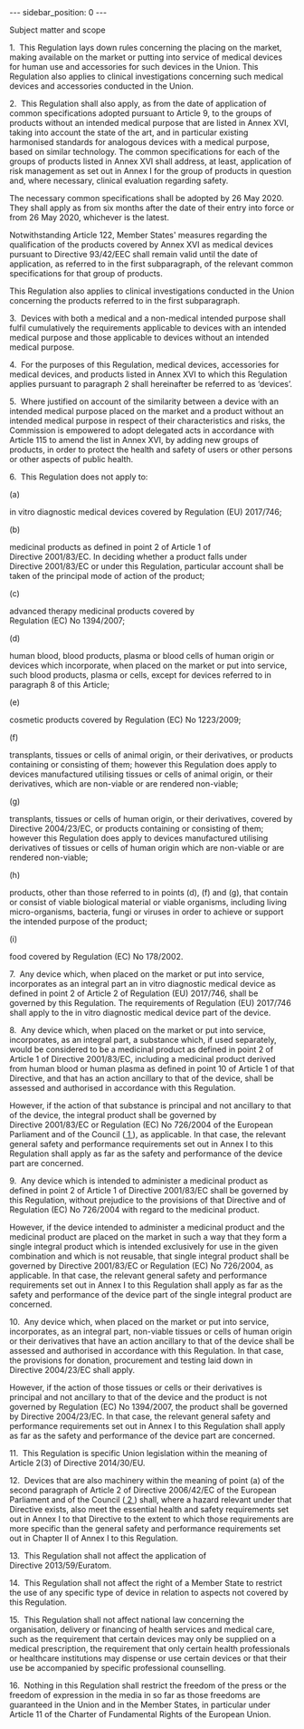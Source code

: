 
<meta data-rh="true" name="docsearch:language" content="en">
<meta data-rh="true" name="docsearch:version" content="current">
<meta data-rh="true" name="docsearch:docusaurus_tag" content="docs-default-current">
        ---
sidebar_position: 0
---
           <p class="stitle-article-norm">Subject matter and scope</p>
   <p class="norm">1.&nbsp;&nbsp;This Regulation lays down rules 
concerning the placing on the market, making available on the market or 
putting into service of medical devices for human use and accessories 
for such devices in the Union. This Regulation also applies to clinical 
investigations concerning such medical devices and accessories conducted
 in the Union.</p>
   <p class="norm">2.&nbsp;&nbsp;This Regulation shall also apply, as 
from the date of application of common specifications adopted pursuant 
to Article&nbsp;9, to the groups of products without an intended medical
 purpose that are listed in Annex&nbsp;XVI, taking into account the 
state of the art, and in particular existing harmonised standards for 
analogous devices with a medical purpose, based on similar technology. 
The common specifications for each of the groups of products listed in 
Annex&nbsp;XVI shall address, at least, application of risk management 
as set out in Annex&nbsp;I for the group of products in question and, 
where necessary, clinical evaluation regarding safety.</p>
   <p class="norm">The necessary common specifications shall be adopted 
by 26 May 2020. They shall apply as from six months after the date of 
their entry into force or from 26 May 2020, whichever is the latest.</p>
   <p class="norm">Notwithstanding Article&nbsp;122, Member&nbsp;States'
 measures regarding the qualification of the products covered by 
Annex&nbsp;XVI as medical devices pursuant to Directive&nbsp;93/42/EEC 
shall remain valid until the date of application, as referred to in the 
first subparagraph, of the relevant common specifications for that group
 of products.</p>
   <p class="norm">This Regulation also applies to clinical 
investigations conducted in the Union concerning the products referred 
to in the first subparagraph.</p>
   <p class="norm">3.&nbsp;&nbsp;Devices with both a medical and a 
non-medical intended purpose shall fulfil cumulatively the requirements 
applicable to devices with an intended medical purpose and those 
applicable to devices without an intended medical purpose.</p>
   <p class="norm">4.&nbsp;&nbsp;For the purposes of this Regulation, 
medical devices, accessories for medical devices, and products listed in
 Annex&nbsp;XVI to which this Regulation applies pursuant to 
paragraph&nbsp;2 shall hereinafter be referred to as ‘devices’.</p>
   <p class="norm">5.&nbsp;&nbsp;Where justified on account of the 
similarity between a device with an intended medical purpose placed on 
the market and a product without an intended medical purpose in respect 
of their characteristics and risks, the Commission is empowered to adopt
 delegated acts in accordance with Article&nbsp;115 to amend the list in
 Annex&nbsp;XVI, by adding new groups of products, in order to protect 
the health and safety of users or other persons or other aspects of 
public health.</p>
   <p class="norm">6.&nbsp;&nbsp;This Regulation does not apply to:</p>
   <div class="grid-container grid-list">
      <div class="list grid-list-column-1">
         <span>(a)&nbsp;</span>
      </div>
      <div class="grid-list-column-2">
         <p class="norm">
            <span class="italics">in vitro</span> diagnostic medical devices covered by Regulation&nbsp;(EU)&nbsp;2017/746;</p>
      </div>
   </div>
   <div class="grid-container grid-list">
      <div class="list grid-list-column-1">
         <span>(b)&nbsp;</span>
      </div>
      <div class="grid-list-column-2">
         <p class="norm">medicinal products as defined in point&nbsp;2 
of Article&nbsp;1 of Directive&nbsp;2001/83/EC. In deciding whether a 
product falls under Directive&nbsp;2001/83/EC or under this Regulation, 
particular account shall be taken of the principal mode of action of the
 product;</p>
      </div>
   </div>
   <div class="grid-container grid-list">
      <div class="list grid-list-column-1">
         <span>(c)&nbsp;</span>
      </div>
      <div class="grid-list-column-2">
         <p class="norm">advanced therapy medicinal products covered by Regulation&nbsp;(EC)&nbsp;No&nbsp;1394/2007;</p>
      </div>
   </div>
   <div class="grid-container grid-list">
      <div class="list grid-list-column-1">
         <span>(d)&nbsp;</span>
      </div>
      <div class="grid-list-column-2">
         <p class="norm">human blood, blood products, plasma or blood 
cells of human origin or devices which incorporate, when placed on the 
market or put into service, such blood products, plasma or cells, except
 for devices referred to in paragraph&nbsp;8 of this Article;</p>
      </div>
   </div>
   <div class="grid-container grid-list">
      <div class="list grid-list-column-1">
         <span>(e)&nbsp;</span>
      </div>
      <div class="grid-list-column-2">
         <p class="norm">cosmetic products covered by Regulation&nbsp;(EC)&nbsp;No&nbsp;1223/2009;</p>
      </div>
   </div>
   <div class="grid-container grid-list">
      <div class="list grid-list-column-1">
         <span>(f)&nbsp;</span>
      </div>
      <div class="grid-list-column-2">
         <p class="norm">transplants, tissues or cells of animal origin,
 or their derivatives, or products containing or consisting of them; 
however this Regulation does apply to devices manufactured utilising 
tissues or cells of animal origin, or their derivatives, which are 
non-viable or are rendered non-viable;</p>
      </div>
   </div>
   <div class="grid-container grid-list">
      <div class="list grid-list-column-1">
         <span>(g)&nbsp;</span>
      </div>
      <div class="grid-list-column-2">
         <p class="norm">transplants, tissues or cells of human origin, 
or their derivatives, covered by Directive&nbsp;2004/23/EC, or products 
containing or consisting of them; however this Regulation does apply to 
devices manufactured utilising derivatives of tissues or cells of human 
origin which are non-viable or are rendered non-viable;</p>
      </div>
   </div>
   <div class="grid-container grid-list">
      <div class="list grid-list-column-1">
         <span>(h)&nbsp;</span>
      </div>
      <div class="grid-list-column-2">
         <p class="norm">products, other than those referred to in 
points (d), (f) and (g), that contain or consist of viable biological 
material or viable organisms, including living micro-organisms, 
bacteria, fungi or viruses in order to achieve or support the intended 
purpose of the product;</p>
      </div>
   </div>
   <div class="grid-container grid-list">
      <div class="list grid-list-column-1">
         <span>(i)&nbsp;</span>
      </div>
      <div class="grid-list-column-2">
         <p class="norm">food covered by Regulation (EC)&nbsp;No&nbsp;178/2002.</p>
      </div>
   </div>
   <p class="norm">7.&nbsp;&nbsp;Any device which, when placed on the market or put into service, incorporates as an integral part an <span class="italics">in vitro</span>
 diagnostic medical device as defined in point&nbsp;2 of Article&nbsp;2 
of Regulation&nbsp;(EU)&nbsp;2017/746, shall be governed by this 
Regulation. The requirements of Regulation&nbsp;(EU)&nbsp;2017/746 shall
 apply to the <span class="italics">in vitro</span> diagnostic medical device part of the device.</p>
   <p class="norm">8.&nbsp;&nbsp;Any device which, when placed on the 
market or put into service, incorporates, as an integral part, a 
substance which, if used separately, would be considered to be a 
medicinal product as defined in point&nbsp;2 of Article&nbsp;1 of 
Directive&nbsp;2001/83/EC, including a medicinal product derived from 
human blood or human plasma as defined in point&nbsp;10 of 
Article&nbsp;1 of that Directive, and that has an action ancillary to 
that of the device, shall be assessed and authorised in accordance with 
this Regulation.</p>
   <p class="norm">However, if the action of that substance is principal
 and not ancillary to that of the device, the integral product shall be 
governed by Directive&nbsp;2001/83/EC or 
Regulation&nbsp;(EC)&nbsp;No&nbsp;726/2004 of the European Parliament 
and of the Council&nbsp;(<a href="#E0001" id="src.E0001">
         <span class="superscript">1</span>
      </a>), as applicable. In that case, the relevant general safety 
and performance requirements set out in Annex&nbsp;I to this Regulation 
shall apply as far as the safety and performance of the device part are 
concerned.</p>
   <p class="norm">9.&nbsp;&nbsp;Any device which is intended to 
administer a medicinal product as defined in point&nbsp;2 of 
Article&nbsp;1 of Directive&nbsp;2001/83/EC shall be governed by this 
Regulation, without prejudice to the provisions of that 
Directive&nbsp;and of Regulation&nbsp;(EC)&nbsp;No&nbsp;726/2004 with 
regard to the medicinal product.</p>
   <p class="norm">However, if the device intended to administer a 
medicinal product and the medicinal product are placed on the market in 
such a way that they form a single integral product which is intended 
exclusively for use in the given combination and which is not reusable, 
that single integral product shall be governed by 
Directive&nbsp;2001/83/EC or Regulation&nbsp;(EC)&nbsp;No&nbsp;726/2004,
 as applicable. In that case, the relevant general safety and 
performance requirements set out in Annex&nbsp;I to this Regulation 
shall apply as far as the safety and performance of the device part of 
the single integral product are concerned.</p>
   <p class="norm">10.&nbsp;&nbsp;Any device which, when placed on the 
market or put into service, incorporates, as an integral part, 
non-viable tissues or cells of human origin or their derivatives that 
have an action ancillary to that of the device shall be assessed and 
authorised in accordance with this Regulation. In that case, the 
provisions for donation, procurement and testing laid down in 
Directive&nbsp;2004/23/EC shall apply.</p>
   <p class="norm">However, if the action of those tissues or cells or 
their derivatives is principal and not ancillary to that of the device 
and the product is not governed by 
Regulation&nbsp;(EC)&nbsp;No&nbsp;1394/2007, the product shall be 
governed by Directive&nbsp;2004/23/EC. In that case, the relevant 
general safety and performance requirements set out in Annex&nbsp;I to 
this Regulation shall apply as far as the safety and performance of the 
device part are concerned.</p>
   <p class="norm">11.&nbsp;&nbsp;This Regulation is specific Union 
legislation within the meaning of Article&nbsp;2(3) of 
Directive&nbsp;2014/30/EU.</p>
   <p class="norm">12.&nbsp;&nbsp;Devices that are also machinery within
 the meaning of point&nbsp;(a) of the second paragraph&nbsp;of 
Article&nbsp;2 of Directive&nbsp;2006/42/EC of the European Parliament 
and of the Council&nbsp;(<a href="#E0002" id="src.E0002">
         <span class="superscript">2</span>
      </a>) shall, where a hazard relevant under that 
Directive&nbsp;exists, also meet the essential health and safety 
requirements set out in Annex&nbsp;I to that Directive&nbsp;to the 
extent to which those requirements are more specific than the general 
safety and performance requirements set out in Chapter&nbsp;II of 
Annex&nbsp;I to this Regulation.</p>
   <p class="norm">13.&nbsp;&nbsp;This Regulation shall not affect the application of Directive&nbsp;2013/59/Euratom.</p>
   <p class="norm">14.&nbsp;&nbsp;This Regulation shall not affect the 
right of a Member&nbsp;State to restrict the use of any specific type of
 device in relation to aspects not covered by this Regulation.</p>
   <p class="norm">15.&nbsp;&nbsp;This Regulation shall not affect 
national law concerning the organisation, delivery or financing of 
health services and medical care, such as the requirement that certain 
devices may only be supplied on a medical prescription, the requirement 
that only certain health professionals or healthcare institutions may 
dispense or use certain devices or that their use be accompanied by 
specific professional counselling.</p>
   <p class="norm">16.&nbsp;&nbsp;Nothing in this Regulation shall 
restrict the freedom of the press or the freedom of expression in the 
media in so far as those freedoms are guaranteed in the Union and in the
 Member&nbsp;States, in particular under Article&nbsp;11 of the Charter 
of Fundamental Rights of the European Union.</p>